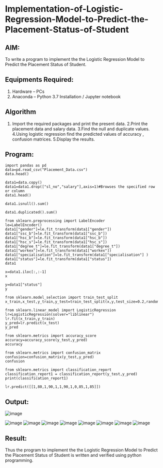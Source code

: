 # Implementation-of-Logistic-Regression-Model-to-Predict-the-Placement-Status-of-Student

## AIM:
To write a program to implement the the Logistic Regression Model to Predict the Placement Status of Student.

## Equipments Required:
1. Hardware – PCs
2. Anaconda – Python 3.7 Installation / Jupyter notebook

## Algorithm
1. Import the required packages and print the present data.
2.Print the placement data and salary data.
3.Find the null and duplicate values.
4.Using logistic regression find the predicted values of accuracy , confusion matrices.
5.Display the results. 

## Program:
```
import pandas as pd
data=pd.read_csv("Placement_Data.csv")
data.head()

data1=data.copy()
data1=data1.drop(["sl_no","salary"],axis=1)#Browses the specified row or column
data1.head()

data1.isnull().sum()

data1.duplicated().sum()

from sklearn.preprocessing import LabelEncoder
le=LabelEncoder()
data1["gender"]=le.fit_transform(data1["gender"])
data1["ssc_b"]=le.fit_transform(data1["ssc_b"])
data1["hsc_b"]=le.fit_transform(data1["hsc_b"])
data1["hsc_s"]=le.fit_transform(data1["hsc_s"])
data1["degree_t"]=le.fit_transform(data1["degree_t"])
data1["workex"]=le.fit_transform(data1["workex"])
data1["specialisation"]=le.fit_transform(data1["specialisation"] )     
data1["status"]=le.fit_transform(data1["status"])       
data1 

x=data1.iloc[:,:-1]
x

y=data1["status"]
y

from sklearn.model_selection import train_test_split
x_train,x_test,y_train,y_test=train_test_split(x,y,test_size=0.2,random_state=0)

from sklearn.linear_model import LogisticRegression
lr=LogisticRegression(solver="liblinear")
lr.fit(x_train,y_train)
y_pred=lr.predict(x_test)
y_pred

from sklearn.metrics import accuracy_score
accuracy=accuracy_score(y_test,y_pred)
accuracy

from sklearn.metrics import confusion_matrix
confusion=confusion_matrix(y_test,y_pred)
confusion

from sklearn.metrics import classification_report
classification_report1 = classification_report(y_test,y_pred)
print(classification_report1)

lr.predict([[1,80,1,90,1,1,90,1,0,85,1,85]])
```
## Output:
![image](https://github.com/AkilaMohan/Implementation-of-Logistic-Regression-Model-to-Predict-the-Placement-Status-of-Student/assets/119477782/767a4bac-4784-4bbf-bbfe-c6de19fab25c)

![image](https://github.com/AkilaMohan/Implementation-of-Logistic-Regression-Model-to-Predict-the-Placement-Status-of-Student/assets/119477782/41e592dc-37bd-44a9-838c-7eae5bf8203d)
![image](https://github.com/AkilaMohan/Implementation-of-Logistic-Regression-Model-to-Predict-the-Placement-Status-of-Student/assets/119477782/36ba9b3e-a49a-4a4e-a2f0-8cf685e393f2)
![image](https://github.com/AkilaMohan/Implementation-of-Logistic-Regression-Model-to-Predict-the-Placement-Status-of-Student/assets/119477782/0c64cebc-8914-4494-8109-fafe98b0c80e)
![image](https://github.com/AkilaMohan/Implementation-of-Logistic-Regression-Model-to-Predict-the-Placement-Status-of-Student/assets/119477782/8306f085-de46-4bdf-876f-3e3dee20f7ce)
![image](https://github.com/AkilaMohan/Implementation-of-Logistic-Regression-Model-to-Predict-the-Placement-Status-of-Student/assets/119477782/28f47a07-d341-479b-8deb-ba9fe8ee3285)
![image](https://github.com/AkilaMohan/Implementation-of-Logistic-Regression-Model-to-Predict-the-Placement-Status-of-Student/assets/119477782/095d2201-361d-4a14-a4f0-ffae7ae572ae)
![image](https://github.com/AkilaMohan/Implementation-of-Logistic-Regression-Model-to-Predict-the-Placement-Status-of-Student/assets/119477782/b2a86213-26e6-4d9c-bf81-d731a160a814)
![image](https://github.com/AkilaMohan/Implementation-of-Logistic-Regression-Model-to-Predict-the-Placement-Status-of-Student/assets/119477782/7b0a1d64-bef0-4ca7-b710-f6eb96a1e74b)

## Result:
Thus the program to implement the the Logistic Regression Model to Predict the Placement Status of Student is written and verified using python programming.
